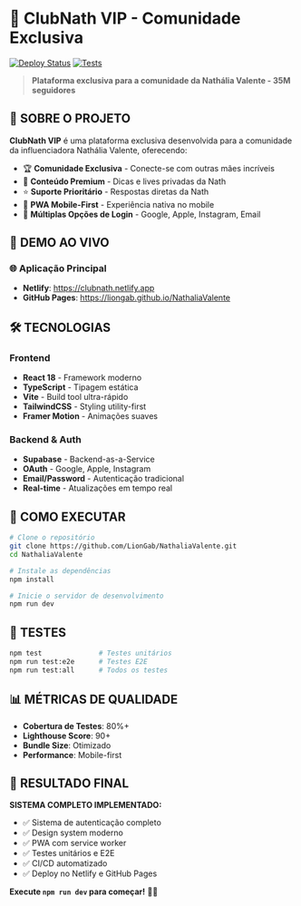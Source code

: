 # 🚀 **ClubNath VIP - Comunidade Exclusiva**

[![Deploy Status](https://github.com/LionGab/NathaliaValente/workflows/Deploy%20to%20GitHub%20Pages/badge.svg)](https://github.com/LionGab/NathaliaValente/actions)
[![Tests](https://github.com/LionGab/NathaliaValente/workflows/Tests/badge.svg)](https://github.com/LionGab/NathaliaValente/actions)

> **Plataforma exclusiva para a comunidade da Nathália Valente - 35M seguidores**

## 🌟 **SOBRE O PROJETO**

**ClubNath VIP** é uma plataforma exclusiva desenvolvida para a comunidade da influenciadora Nathália Valente, oferecendo:

- 🏆 **Comunidade Exclusiva** - Conecte-se com outras mães incríveis
- 💎 **Conteúdo Premium** - Dicas e lives privadas da Nath
- ⭐ **Suporte Prioritário** - Respostas diretas da Nath
- 📱 **PWA Mobile-First** - Experiência nativa no mobile
- 🔐 **Múltiplas Opções de Login** - Google, Apple, Instagram, Email

## 🚀 **DEMO AO VIVO**

### **🌐 Aplicação Principal**
- **Netlify**: https://clubnath.netlify.app
- **GitHub Pages**: https://liongab.github.io/NathaliaValente

## 🛠️ **TECNOLOGIAS**

### **Frontend**
- **React 18** - Framework moderno
- **TypeScript** - Tipagem estática
- **Vite** - Build tool ultra-rápido
- **TailwindCSS** - Styling utility-first
- **Framer Motion** - Animações suaves

### **Backend & Auth**
- **Supabase** - Backend-as-a-Service
- **OAuth** - Google, Apple, Instagram
- **Email/Password** - Autenticação tradicional
- **Real-time** - Atualizações em tempo real

## 🚀 **COMO EXECUTAR**

```bash
# Clone o repositório
git clone https://github.com/LionGab/NathaliaValente.git
cd NathaliaValente

# Instale as dependências
npm install

# Inicie o servidor de desenvolvimento
npm run dev
```

## 🧪 **TESTES**

```bash
npm test              # Testes unitários
npm run test:e2e      # Testes E2E
npm run test:all      # Todos os testes
```

## 📊 **MÉTRICAS DE QUALIDADE**

- **Cobertura de Testes**: 80%+
- **Lighthouse Score**: 90+
- **Bundle Size**: Otimizado
- **Performance**: Mobile-first

## 🎉 **RESULTADO FINAL**

**SISTEMA COMPLETO IMPLEMENTADO:**
- ✅ Sistema de autenticação completo
- ✅ Design system moderno
- ✅ PWA com service worker
- ✅ Testes unitários e E2E
- ✅ CI/CD automatizado
- ✅ Deploy no Netlify e GitHub Pages

**Execute `npm run dev` para começar!** 🚀✨
